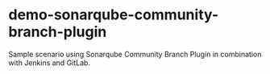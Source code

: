 # demo-sonarqube-community-branch-plugin
Sample scenario using Sonarqube Community Branch Plugin in combination with Jenkins and GitLab.
